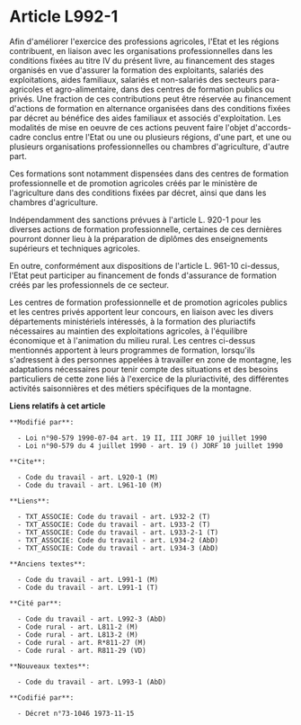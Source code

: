 # Article L992-1

Afin d'améliorer l'exercice des professions agricoles, l'Etat et les régions contribuent, en liaison avec les organisations
professionnelles dans les conditions fixées au titre IV du présent livre, au financement des stages organisés en vue
d'assurer la formation des exploitants, salariés des exploitations, aides familiaux, salariés et non-salariés des secteurs
para-agricoles et agro-alimentaire, dans des centres de formation publics ou privés. Une fraction de ces contributions peut
être réservée au financement d'actions de formation en alternance organisées dans des conditions fixées par décret au
bénéfice des aides familiaux et associés d'exploitation. Les modalités de mise en oeuvre de ces actions peuvent faire l'objet
d'accords-cadre conclus entre l'Etat ou une ou plusieurs régions, d'une part, et une ou plusieurs organisations
professionnelles ou chambres d'agriculture, d'autre part.

Ces formations sont notamment dispensées dans des centres de formation professionnelle et de promotion agricoles créés par le
ministère de l'agriculture dans des conditions fixées par décret, ainsi que dans les chambres d'agriculture.

Indépendamment des sanctions prévues à l'article L. 920-1 pour les diverses actions de formation professionnelle, certaines
de ces dernières pourront donner lieu à la préparation de diplômes des enseignements supérieurs et techniques agricoles.

En outre, conformément aux dispositions de l'article L. 961-10 ci-dessus, l'Etat peut participer au financement de fonds
d'assurance de formation créés par les professionnels de ce secteur.

Les centres de formation professionnelle et de promotion agricoles publics et les centres privés apportent leur concours, en
liaison avec les divers départements ministériels intéressés, à la formation des pluriactifs nécessaires au maintien des
exploitations agricoles, à l'équilibre économique et à l'animation du milieu rural. Les centres ci-dessus mentionnés
apportent à leurs programmes de formation, lorsqu'ils s'adressent à des personnes appelées à travailler en zone de montagne,
les adaptations nécessaires pour tenir compte des situations et des besoins particuliers de cette zone liés à l'exercice de
la pluriactivité, des différentes activités saisonnières et des métiers spécifiques de la montagne.

**Liens relatifs à cet article**

	**Modifié par**:

	  - Loi n°90-579 1990-07-04 art. 19 II, III JORF 10 juillet 1990
	  - Loi n°90-579 du 4 juillet 1990 - art. 19 () JORF 10 juillet 1990

	**Cite**:

	  - Code du travail - art. L920-1 (M)
	  - Code du travail - art. L961-10 (M)

	**Liens**:

	  - TXT_ASSOCIE: Code du travail - art. L932-2 (T)
	  - TXT_ASSOCIE: Code du travail - art. L933-2 (T)
	  - TXT_ASSOCIE: Code du travail - art. L933-2-1 (T)
	  - TXT_ASSOCIE: Code du travail - art. L934-2 (AbD)
	  - TXT_ASSOCIE: Code du travail - art. L934-3 (AbD)

	**Anciens textes**:

	  - Code du travail - art. L991-1 (M)
	  - Code du travail - art. L991-1 (T)

	**Cité par**:

	  - Code du travail - art. L992-3 (AbD)
	  - Code rural - art. L811-2 (M)
	  - Code rural - art. L813-2 (M)
	  - Code rural - art. R*811-27 (M)
	  - Code rural - art. R811-29 (VD)

	**Nouveaux textes**:

	  - Code du travail - art. L993-1 (AbD)

	**Codifié par**:

	  - Décret n°73-1046 1973-11-15
